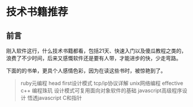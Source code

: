 # 技术书籍推荐

## 前言

刚入软件这行，什么技术书籍都看，包括21天、快速入门以及傻瓜教程之类的，浪费了不少时间，后来又感慨软件还是要有人带，才能进步的快，少走弯路。

下面的的书单，更具个人感情色彩，因为在读这些书时，被惊艳到了。

> ruby元编程
> head first设计模式
> tcp/ip协议详解
> unix网络编程
> effective c++
> 编程珠玑
> 设计模式可复用面向对象软件的基础
> javascript高级程序设计
> 悟透javascript
> C和指针





